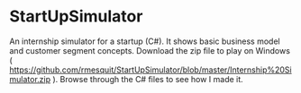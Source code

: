 # StartUpSimulator
An internship simulator for a startup (C#). It shows basic business model and customer segment concepts.
Download the zip file to play on Windows ( https://github.com/rmesquit/StartUpSimulator/blob/master/Internship%20Simulator.zip ).
Browse through the C# files to see how I made it.
